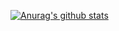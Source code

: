 [![Anurag's github stats](https://github-readme-stats.vercel.app/api?username=kahy9)](https://github.com/anuraghazra/github-readme-stats)
